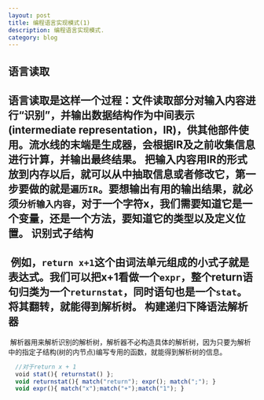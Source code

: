 ```yaml
---
layout: post
title: 编程语言实现模式(1)
description: 编程语言实现模式.
category: blog
---
```


语言读取
-
  语言读取是这样一个过程：文件读取部分对输入内容进行“识别”，并输出数据结构作为中间表示(intermediate representation，IR)，供其他部件使用。流水线的末端是生成器，会根据IR及之前收集信息进行计算，并输出最终结果。
  把输入内容用IR的形式放到内存以后，就可以从中抽取信息或者修改它，第一步要做的就是`遍历IR`。要想输出有用的输出结果，就必须`分析输入内容`，对于一个字符x，我们需要知道它是一个变量，还是一个方法，要知道它的类型以及定义位置。
识别式子结构
-
  例如，`return x+1`这个由词法单元组成的小式子就是表达式。我们可以把x+1看做一个`expr`，整个return语句归类为一个`returnstat`，同时语句也是一个`stat`。将其翻转，就能得到解析树。
构建递归下降语法解析器
-
  解析器用来解析识别的解析树，解析器不必构造具体的解析树，因为只要为解析中的指定子结构(树的内节点)编写专用的函数，就能得到解析树的信息。
```javascript
  //对于return x + 1
  void stat(){ returnstat() };
  void returnstat(){ match("return"); expr(); match(";"); }
  void expr(){ match("x");match("+");match("1"); }
```
